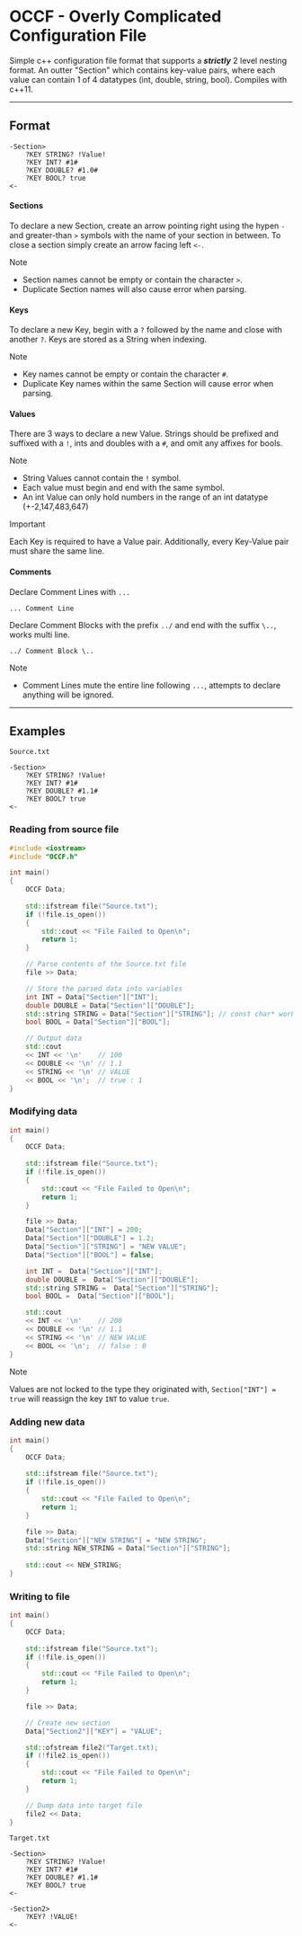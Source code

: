 # OCCF - Overly Complicated Configuration File
Simple c++ configuration file format that supports a ***strictly*** 2 level nesting format. An outter "Section" which contains key-value pairs, where each value can contain 1 of 4 datatypes (int, double, string, bool). Compiles with c++11.
***

## Format
```
-Section>
    ?KEY STRING? !Value!
    ?KEY INT? #1#
    ?KEY DOUBLE? #1.0#
    ?KEY BOOL? true
<-
```
#### Sections
To declare a new Section, create an arrow pointing right using the hypen `-` and greater-than `>` symbols with the name of your section in between. To close a section simply create an arrow facing left `<-`. 

> [!Note] 
> - Section names cannot be empty or contain the character `>`. 
> - Duplicate Section names will also cause error when parsing.

#### Keys
To declare a new Key, begin with a `?` followed by the name and close with another `?`. Keys are stored as a String when indexing.

> [!Note] 
> - Key names cannot be empty or contain the character `#`. 
> - Duplicate Key names within the same Section will cause error when parsing.

#### Values
There are 3 ways to declare a new Value. Strings should be prefixed and suffixed with a `!`, ints and doubles with a `#`, and omit any affixes for bools.

> [!Note] 
> - String Values cannot contain the `!` symbol.
> - Each value must begin and end with the same symbol. 
> - An int Value can only hold numbers in the range of an int datatype (+-2,147,483,647)

> [!Important]
> Each Key is required to have a Value pair. Additionally, every Key-Value pair must share the same line. 

#### Comments
Declare Comment Lines with ```...```
```
... Comment Line
```
Declare Comment Blocks with the prefix `../` and end with the suffix `\..`, works multi line.

```
../ Comment Block \..
```

> [!Note]
> - Comment Lines mute the entire line following `...`, attempts to declare anything will be ignored.

***

## Examples
`Source.txt`
```
-Section>
    ?KEY STRING? !Value!
    ?KEY INT? #1#
    ?KEY DOUBLE? #1.1#
    ?KEY BOOL? true
<-
```

### Reading from source file
```c++
#include <iostream>
#include "OCCF.h"

int main()
{
    OCCF Data;
        
    std::ifstream file("Source.txt");
    if (!file.is_open())
    {
        std::cout << "File Failed to Open\n";
        return 1;
    }

    // Parse contents of the Source.txt file
    file >> Data;

    // Store the parsed data into variables
    int INT = Data["Section"]["INT"]; 
    double DOUBLE = Data["Section"]["DOUBLE"];
    std::string STRING = Data["Section"]["STRING"]; // const char* works too
    bool BOOL = Data["Section"]["BOOL"];

    // Output data
    std::cout 
    << INT << '\n'    // 100
    << DOUBLE << '\n' // 1.1
    << STRING << '\n' // VALUE
    << BOOL << '\n';  // true : 1
}
```
### Modifying data  
```c++
int main()
{
    OCCF Data;
        
    std::ifstream file("Source.txt");
    if (!file.is_open())
    {
        std::cout << "File Failed to Open\n";
        return 1;
    }

    file >> Data;
    Data["Section"]["INT"] = 200;
    Data["Section"]["DOUBLE"] = 1.2;
    Data["Section"]["STRING"] = "NEW VALUE";
    Data["Section"]["BOOL"] = false;

    int INT =  Data["Section"]["INT"]; 
    double DOUBLE =  Data["Section"]["DOUBLE"];
    std::string STRING =  Data["Section"]["STRING"];
    bool BOOL =  Data["Section"]["BOOL"];

    std::cout 
    << INT << '\n'    // 200
    << DOUBLE << '\n' // 1.1
    << STRING << '\n' // NEW VALUE
    << BOOL << '\n';  // false : 0
}
```
> [!Note]
> Values are not locked to the type they originated with, `Section["INT"] = true` will reassign the key `INT` to value `true`.
### Adding new data
```c++
int main()
{
    OCCF Data;
        
    std::ifstream file("Source.txt");
    if (!file.is_open())
    {
        std::cout << "File Failed to Open\n";
        return 1;
    }

    file >> Data;
    Data["Section"]["NEW STRING"] = "NEW STRING";
    std::string NEW_STRING = Data["Section"]["STRING"];
    
    std::cout << NEW_STRING; 
}
```
### Writing to file
```c++
int main()
{
    OCCF Data;
        
    std::ifstream file("Source.txt");
    if (!file.is_open())
    {
        std::cout << "File Failed to Open\n";
        return 1;
    }

    file >> Data;

    // Create new section
    Data["Section2"]["KEY"] = "VALUE";

    std::ofstream file2("Target.txt);
    if (!file2.is_open())
    {
        std::cout << "File Failed to Open\n";
        return 1;
    }

    // Dump data into target file
    file2 << Data; 
}
```
`Target.txt`
```
-Section>
    ?KEY STRING? !Value!
    ?KEY INT? #1#
    ?KEY DOUBLE? #1.1#
    ?KEY BOOL? true
<-

-Section2>
    ?KEY? !VALUE!
<-
```
